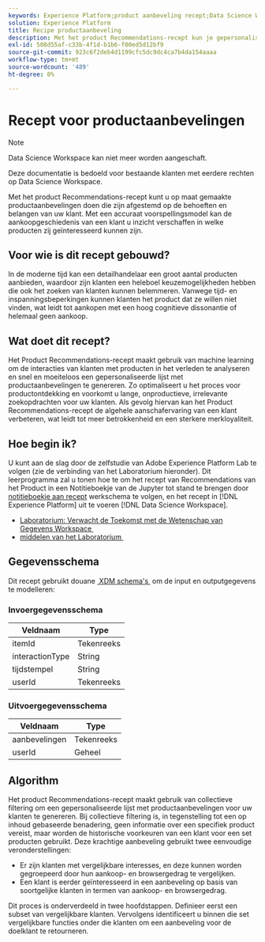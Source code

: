```yaml
---
keywords: Experience Platform;product aanbeveling recept;Data Science Workspace;populaire onderwerpen;recepten;pre-build recipe
solution: Experience Platform
title: Recipe productaanbeveling
description: Met het product Recommendations-recept kun je gepersonaliseerde productaanbevelingen bieden die zijn afgestemd op de behoeften en interesses van je klant. Met een accuraat voorspellingsmodel kan de aankoopgeschiedenis van een klant u inzicht verschaffen in welke producten zij geïnteresseerd kunnen zijn.
exl-id: 508d55af-c33b-4f1d-b1b6-f00ed5d12bf9
source-git-commit: 923c6f2deb4d1199cfc5dc9dc4ca7b4da154aaaa
workflow-type: tm+mt
source-wordcount: '489'
ht-degree: 0%

---
```


# Recept voor productaanbevelingen

>[!NOTE]
>
>Data Science Workspace kan niet meer worden aangeschaft.
>
>Deze documentatie is bedoeld voor bestaande klanten met eerdere rechten op Data Science Workspace.

Met het product Recommendations-recept kunt u op maat gemaakte productaanbevelingen doen die zijn afgestemd op de behoeften en belangen van uw klant. Met een accuraat voorspellingsmodel kan de aankoopgeschiedenis van een klant u inzicht verschaffen in welke producten zij geïnteresseerd kunnen zijn.

## Voor wie is dit recept gebouwd?

In de moderne tijd kan een detailhandelaar een groot aantal producten aanbieden, waardoor zijn klanten een heleboel keuzemogelijkheden hebben die ook het zoeken van klanten kunnen belemmeren. Vanwege tijd- en inspanningsbeperkingen kunnen klanten het product dat ze willen niet vinden, wat leidt tot aankopen met een hoog cognitieve dissonantie of helemaal geen aankoop.

## Wat doet dit recept?

Het Product Recommendations-recept maakt gebruik van machine learning om de interacties van klanten met producten in het verleden te analyseren en snel en moeiteloos een gepersonaliseerde lijst met productaanbevelingen te genereren. Zo optimaliseert u het proces voor productontdekking en voorkomt u lange, onproductieve, irrelevante zoekopdrachten voor uw klanten. Als gevolg hiervan kan het Product Recommendations-recept de algehele aanschafervaring van een klant verbeteren, wat leidt tot meer betrokkenheid en een sterkere merkloyaliteit.

## Hoe begin ik?

U kunt aan de slag door de zelfstudie van Adobe Experience Platform Lab te volgen (zie de verbinding van het Laboratorium hieronder). Dit leerprogramma zal u tonen hoe te om het recept van Recommendations van het Product in een Notitieboekje van de Jupyter tot stand te brengen door [&#x200B; notitieboekje aan recept &#x200B;](../jupyterlab/create-a-model.md) werkschema te volgen, en het recept in [!DNL Experience Platform] uit te voeren [!DNL Data Science Workspace].

* [&#x200B; Laboratorium: Verwacht de Toekomst met de Wetenschap van Gegevens Workspace &#x200B;](https://expleague.azureedge.net/labs/L777/index.html)
* [&#x200B; middelen van het Laboratorium &#x200B;](https://github.com/adobe/experience-platform-dsw-reference/tree/master/Summit/2019/resources)

## Gegevensschema

Dit recept gebruikt douane [&#x200B; XDM schema&#39;s &#x200B;](../../xdm/schema/field-dictionary.md) om de input en outputgegevens te modelleren:

### Invoergegevensschema

| Veldnaam | Type |
| --- | --- |
| itemId | Tekenreeks |
| interactionType | String |
| tijdstempel | String |
| userId | Tekenreeks |

### Uitvoergegevensschema

| Veldnaam | Type |
| --- | --- |
| aanbevelingen | Tekenreeks |
| userId | Geheel |

## Algorithm

Het product Recommendations-recept maakt gebruik van collectieve filtering om een gepersonaliseerde lijst met productaanbevelingen voor uw klanten te genereren. Bij collectieve filtering is, in tegenstelling tot een op inhoud gebaseerde benadering, geen informatie over een specifiek product vereist, maar worden de historische voorkeuren van een klant voor een set producten gebruikt. Deze krachtige aanbeveling gebruikt twee eenvoudige veronderstellingen:
* Er zijn klanten met vergelijkbare interesses, en deze kunnen worden gegroepeerd door hun aankoop- en browsergedrag te vergelijken.
* Een klant is eerder geïnteresseerd in een aanbeveling op basis van soortgelijke klanten in termen van aankoop- en browsergedrag.

Dit proces is onderverdeeld in twee hoofdstappen. Definieer eerst een subset van vergelijkbare klanten. Vervolgens identificeert u binnen die set vergelijkbare functies onder die klanten om een aanbeveling voor de doelklant te retourneren.
